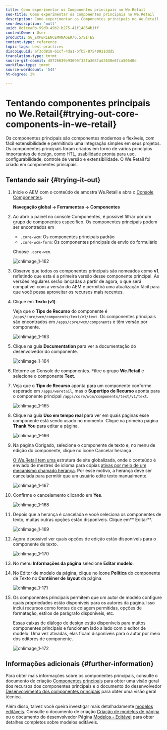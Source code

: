 ```yaml
---
title: Como experimentar os Componentes principais no We.Retail
seo-title: Como experimentar os Componentes principais no We.Retail
description: Como experimentar os Componentes principais no We.Retail
seo-description: 'null'
uuid: 8d1cea0b-99d9-49b2-b275-41f14864b1ff
contentOwner: User
products: SG_EXPERIENCEMANAGER/6.5/SITES
content-type: reference
topic-tags: best-practices
discoiquuid: af3cd818-61cf-4da1-bfb5-87540911ddd5
translation-type: tm+mt
source-git-commit: 48726639e93696f32fa368fad2630e6fca50640e
workflow-type: tm+mt
source-wordcount: '544'
ht-degree: 2%

---
```



# Tentando componentes principais no We.Retail{#trying-out-core-components-in-we-retail}

Os componentes principais são componentes modernos e flexíveis, com fácil extensibilidade e permitindo uma integração simples em seus projetos. Os componentes principais foram criados em torno de vários princípios importantes de design, como HTL, usabilidade pronta para uso, configurabilidade, controle de versão e extensibilidade. O We.Retail foi criado em componentes principais.

## Tentando sair {#trying-it-out}

1. Inicie o AEM com o conteúdo de amostra We.Retail e abra o [Console Componentes](/help/sites-authoring/default-components-console.md).

   **Navegação global -> Ferramentas -> Componentes**

1. Ao abrir o painel no console Componentes, é possível filtrar por um grupo de componentes específico. Os componentes principais podem ser encontrados em

   * `.core-wcm`: Os componentes principais padrão
   * `.core-wcm-form`: Os componentes principais de envio do formulário

   Choose `.core-wcm`.

   ![chlimage_1-162](assets/chlimage_1-162.png)

1. Observe que todos os componentes principais são nomeados como **v1**, refletindo que esta é a primeira versão desse componente principal. As versões regulares serão lançadas a partir de agora, o que será compatível com a versão do AEM e permitirá uma atualização fácil para que você possa aproveitar os recursos mais recentes.
1. Clique em **Texto (v1)**.

   Veja que o **Tipo de Recurso** do componente é `/apps/core/wcm/components/text/v1/text`. Os componentes principais são encontrados em `/apps/core/wcm/components` e têm versão por componente.

   ![chlimage_1-163](assets/chlimage_1-163.png)

1. Clique na guia **Documentation** para ver a documentação do desenvolvedor do componente.

   ![chlimage_1-164](assets/chlimage_1-164.png)

1. Retorne ao Console de componentes. Filtre o grupo **We.Retail** e selecione o componente **Text**.
1. Veja que o **Tipo de Recurso** aponta para um componente conforme esperado em `/apps/weretail`, mas o **Supertipo de Recurso** aponta para o componente principal `/apps/core/wcm/components/text/v1/text`.

   ![chlimage_1-165](assets/chlimage_1-165.png)

1. Clique na guia **Uso em tempo real** para ver em quais páginas esse componente está sendo usado no momento. Clique na primeira página **Thank You** para editar a página.

   ![chlimage_1-166](assets/chlimage_1-166.png)

1. Na página Obrigado, selecione o componente de texto e, no menu de edição do componente, clique no ícone Cancelar herança .

   [O We.Retail tem uma ](/help/sites-developing/we-retail-globalized-site-structure.md) estrutura de site globalizada, onde o conteúdo é enviado de mestres de idioma para cópias  [ativas por meio de um mecanismo chamado herança](/help/sites-administering/msm.md). Por esse motivo, a herança deve ser cancelada para permitir que um usuário edite texto manualmente.

   ![chlimage_1-167](assets/chlimage_1-167.png)

1. Confirme o cancelamento clicando em **Yes**.

   ![chlimage_1-168](assets/chlimage_1-168.png)

1. Depois que a herança é cancelada e você seleciona os componentes de texto, muitas outras opções estão disponíveis. Clique em** Editar**.

   ![chlimage_1-169](assets/chlimage_1-169.png)

1. Agora é possível ver quais opções de edição estão disponíveis para o componente de texto.

   ![chlimage_1-170](assets/chlimage_1-170.png)

1. No menu **Informações da página** selecione **Editar modelo**.
1. No Editor de modelo da página, clique no ícone **Política** do componente de Texto no **Contêiner de layout** da página.

   ![chlimage_1-171](assets/chlimage_1-171.png)

1. Os componentes principais permitem que um autor de modelo configure quais propriedades estão disponíveis para os autores da página. Isso inclui recursos como fontes de colagem permitidas, opções de formatação, estilos de parágrafo disponíveis, etc.

   Essas caixas de diálogo de design estão disponíveis para muitos componentes principais e funcionam lado a lado com o editor de modelo. Uma vez ativadas, elas ficam disponíveis para o autor por meio dos editores de componente.

   ![chlimage_1-172](assets/chlimage_1-172.png)

## Informações adicionais {#further-information}

Para obter mais informações sobre os componentes principais, consulte o documento de criação [Componentes principais](https://docs.adobe.com/content/help/pt-BR/experience-manager-core-components/using/introduction.html) para obter uma visão geral dos recursos dos componentes principais e o documento do desenvolvedor [Desenvolvimento dos componentes principais](https://helpx.adobe.com/experience-manager/core-components/using/developing.html) para obter uma visão geral técnica.

Além disso, talvez você queira investigar mais detalhadamente [modelos editáveis](/help/sites-developing/we-retail-editable-templates.md). Consulte o documento de criação [Criação de modelos de página](/help/sites-authoring/templates.md) ou o documento do desenvolvedor Página [Modelos - Editável](/help/sites-developing/page-templates-editable.md) para obter detalhes completos sobre modelos editáveis.
